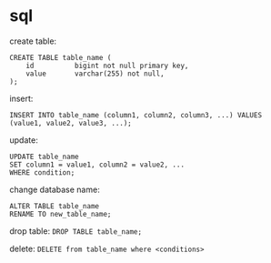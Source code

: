 # sql

create table:
```
CREATE TABLE table_name (
    id          bigint not null primary key,
    value       varchar(255) not null,
);
```

insert:
```
INSERT INTO table_name (column1, column2, column3, ...) VALUES (value1, value2, value3, ...); 
```

update:
```
UPDATE table_name
SET column1 = value1, column2 = value2, ...
WHERE condition;
```

change database name:
```
ALTER TABLE table_name
RENAME TO new_table_name;
```

drop table: `DROP TABLE table_name;`

delete: `DELETE from table_name where <conditions>`